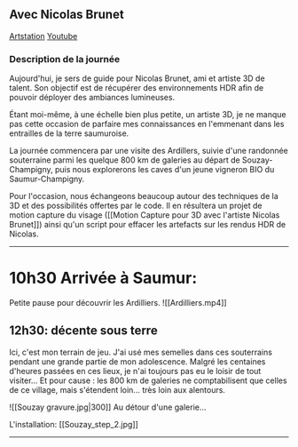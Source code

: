 

## Avec Nicolas Brunet

[Artstation](https://www.artstation.com/1k0)
[Youtube](https://www.youtube.com/@1k0la)

### Description de la journée

Aujourd'hui, je sers de guide pour Nicolas Brunet, ami et artiste 3D de talent. Son objectif est de récupérer des environnements HDR afin de pouvoir déployer des ambiances lumineuses.

Étant moi-même, à une échelle bien plus petite, un artiste 3D, je ne manque pas cette occasion de parfaire mes connaissances en l'emmenant dans les entrailles de la terre saumuroise.

La journée commencera par une visite des Ardillers, suivie d'une randonnée souterraine parmi les quelque 800 km de galeries au départ de Souzay-Champigny, puis nous explorerons les caves d'un jeune vigneron BIO du Saumur-Champigny.

Pour l'occasion, nous échangeons beaucoup autour des techniques de la 3D et des possibilités offertes par le code. Il en résultera un projet de motion capture du visage ([[Motion Capture pour 3D avec l'artiste Nicolas Brunet]]) ainsi qu'un script pour effacer les artefacts sur les rendus HDR de Nicolas.

---

# 10h30 Arrivée à Saumur: 

Petite pause pour découvrir les Ardilliers. 
![[Ardilliers.mp4]]


## 12h30: décente sous terre 

Ici, c'est mon terrain de jeu. J'ai usé mes semelles dans ces souterrains pendant une grande partie de mon adolescence. Malgré les centaines d'heures passées en ces lieux, je n'ai toujours pas eu le loisir de tout visiter... Et pour cause : les 800 km de galeries ne comptabilisent que celles de ce village, mais s'étendent loin... très loin aux alentours.

![[Souzay gravure.jpg|300]]
Au détour d'une galerie...

L'installation: 
[[Souzay_step_2.jpg]]


---








